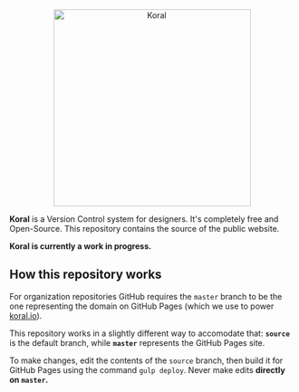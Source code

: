 <div align="center"><img src="http://gabrielecirulli.github.io/koral/images/logo.svg" width="348" alt="Koral"/></div>

**Koral** is a Version Control system for designers. It's completely free and Open-Source. This repository contains the source of the public website.

**Koral is currently a work in progress.**

## How this repository works

For organization repositories GitHub requires the `master` branch to be the one representing the domain on GitHub Pages (which we use to power [koral.io](http://koral.io)).

This repository works in a slightly different way to accomodate that: **`source`** is the default branch, while **`master`** represents the GitHub Pages site.

To make changes, edit the contents of the `source` branch, then build it for GitHub Pages using the command `gulp deploy`. Never make edits **directly on `master`.**
